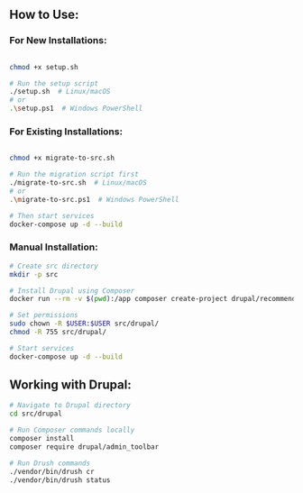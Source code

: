 
## **How to Use:**

### **For New Installations:**
```bash

chmod +x setup.sh

# Run the setup script
./setup.sh  # Linux/macOS
# or
.\setup.ps1  # Windows PowerShell
```

### **For Existing Installations:**
```bash

chmod +x migrate-to-src.sh

# Run the migration script first
./migrate-to-src.sh  # Linux/macOS
# or
.\migrate-to-src.ps1  # Windows PowerShell

# Then start services
docker-compose up -d --build
```

### **Manual Installation:**
```bash
# Create src directory
mkdir -p src

# Install Drupal using Composer
docker run --rm -v $(pwd):/app composer create-project drupal/recommended-project:^10 src/drupal

# Set permissions
sudo chown -R $USER:$USER src/drupal/
chmod -R 755 src/drupal/

# Start services
docker-compose up -d --build
```

## **Working with Drupal:**

```bash
# Navigate to Drupal directory
cd src/drupal

# Run Composer commands locally
composer install
composer require drupal/admin_toolbar

# Run Drush commands
./vendor/bin/drush cr
./vendor/bin/drush status
```
